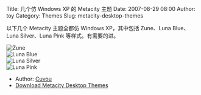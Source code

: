 Title: 几个仿 Windows XP 的 Metacity 主题
Date: 2007-08-29 08:00
Author: toy
Category: Themes
Slug: metacity-desktop-themes

以下几个 Metacity 主题全都仿 Windows XP，其中包括 Zune、Luna Blue、Luna
Silver、Luna Pink 等样式。有需要的进。

![Zune](http://i.linuxtoy.org/i/2007/08/zune.png)  
![Luna Blue](http://i.linuxtoy.org/i/2007/08/blue.png)  
![Luna Silver](http://i.linuxtoy.org/i/2007/08/silver.png)  
![Luna Pink](http://i.linuxtoy.org/i/2007/08/pink.png)

- Author: [Cuvou](http://www.cuvou.com/)  
- [Download Metacity Desktop
Themes](http://www.cuvou.com/?module=metacity)
